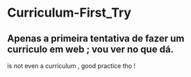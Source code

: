 # Curriculum-First_Try

## Apenas a primeira tentativa de fazer um curriculo em web ; vou ver no que dá. 

is not even a curriculum , good practice tho !
